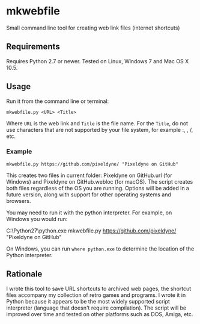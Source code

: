 # mkwebfile
Small command line tool for creating web link files (internet shortcuts)

## Requirements

Requires Python 2.7 or newer. Tested on Linux, Windows 7 and Mac OS X 10.5. 

## Usage

Run it from the command line or terminal:

`mkwebfile.py <URL> <Title>`

Where `URL` is the web link and `Title` is the file name. For the `Title`, do not use characters that are not supported by your file system, for example :, \, /, etc.

### Example

`mkwebfile.py https://github.com/pixeldyne/ "Pixeldyne on GitHub"`

This creates two files in current folder: Pixeldyne on GitHub.url (for Windows) and Pixeldyne on GitHub.webloc (for macOS). The script creates both files regardless of the OS you are running. Options will be added in a future version, along with support for other operating systems and browsers.

You may need to run it with the python interpreter. For example, on Windows you would run:

C:\Python27\python.exe mkwebfile.py https://github.com/pixeldyne/ "Pixeldyne on GitHub"

On Windows, you can run `where python.exe` to determine the location of the Python interpreter.

## Rationale

I wrote this tool to save URL shortcuts to archived web pages, the shortcut files accompany my collection of retro games and programs. I wrote it in Python because it appears to be the most widely supported script interpreter (language that doesn't require compilation). The script will be improved over time and tested on other platforms such as DOS, Amiga, etc. 
